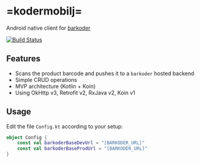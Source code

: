 # =kodermobilj=
Android native client for [barkoder](https://github.com/maslick/barkoder)

[![Build Status](https://travis-ci.org/maslick/kodermobilj.svg?branch=master)](https://travis-ci.org/maslick/kodermobilj)



## Features
* Scans the product barcode and pushes it to a ``barkoder`` hosted backend
* Simple CRUD operations
* MVP architecture (Kotlin + Koin)
* Using OkHttp v3, Retrofit v2, RxJava v2, Koin v1


## Usage
Edit the file ``Config.kt`` according to your setup:
```kt
object Config {
    const val barkoderBaseDevUrl = "[BARKODER_URL]"
    const val barkoderBaseProdUrl = "[BARKODER_URL]"
}
```
